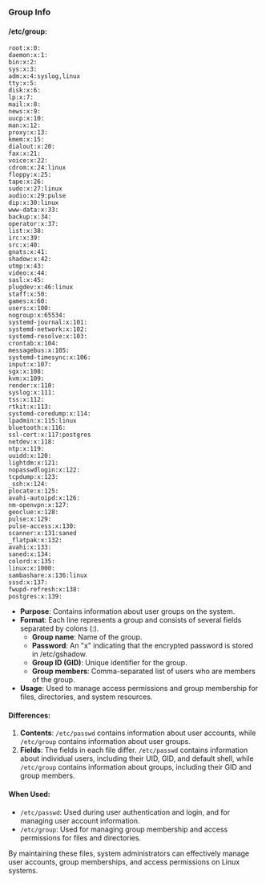 ### Group Info

#### /etc/group:

```
root:x:0:
daemon:x:1:
bin:x:2:
sys:x:3:
adm:x:4:syslog,linux
tty:x:5:
disk:x:6:
lp:x:7:
mail:x:8:
news:x:9:
uucp:x:10:
man:x:12:
proxy:x:13:
kmem:x:15:
dialout:x:20:
fax:x:21:
voice:x:22:
cdrom:x:24:linux
floppy:x:25:
tape:x:26:
sudo:x:27:linux
audio:x:29:pulse
dip:x:30:linux
www-data:x:33:
backup:x:34:
operator:x:37:
list:x:38:
irc:x:39:
src:x:40:
gnats:x:41:
shadow:x:42:
utmp:x:43:
video:x:44:
sasl:x:45:
plugdev:x:46:linux
staff:x:50:
games:x:60:
users:x:100:
nogroup:x:65534:
systemd-journal:x:101:
systemd-network:x:102:
systemd-resolve:x:103:
crontab:x:104:
messagebus:x:105:
systemd-timesync:x:106:
input:x:107:
sgx:x:108:
kvm:x:109:
render:x:110:
syslog:x:111:
tss:x:112:
rtkit:x:113:
systemd-coredump:x:114:
lpadmin:x:115:linux
bluetooth:x:116:
ssl-cert:x:117:postgres
netdev:x:118:
ntp:x:119:
uuidd:x:120:
lightdm:x:121:
nopasswdlogin:x:122:
tcpdump:x:123:
_ssh:x:124:
plocate:x:125:
avahi-autoipd:x:126:
nm-openvpn:x:127:
geoclue:x:128:
pulse:x:129:
pulse-access:x:130:
scanner:x:131:saned
_flatpak:x:132:
avahi:x:133:
saned:x:134:
colord:x:135:
linux:x:1000:
sambashare:x:136:linux
sssd:x:137:
fwupd-refresh:x:138:
postgres:x:139:
```

- **Purpose**: Contains information about user groups on the system.
- **Format**: Each line represents a group and consists of several fields separated by colons (:).
  - **Group name**: Name of the group.
  - **Password**: An "x" indicating that the encrypted password is stored in /etc/gshadow.
  - **Group ID (GID)**: Unique identifier for the group.
  - **Group members**: Comma-separated list of users who are members of the group.
- **Usage**: Used to manage access permissions and group membership for files, directories, and system resources.

#### Differences:
1. **Contents**: `/etc/passwd` contains information about user accounts, while `/etc/group` contains information about user groups.
2. **Fields**: The fields in each file differ. `/etc/passwd` contains information about individual users, including their UID, GID, and default shell, while `/etc/group` contains information about groups, including their GID and group members.

#### When Used:
- `/etc/passwd`: Used during user authentication and login, and for managing user account information.
- `/etc/group`: Used for managing group membership and access permissions for files and directories.

By maintaining these files, system administrators can effectively manage user accounts, group memberships, and access permissions on Linux systems.